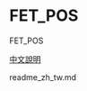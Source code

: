 # FET_POS
FET_POS

[中文說明](https://github.com/Billour/FET_POS/blob/master/readme_zh_tw.md)

readme_zh_tw.md
